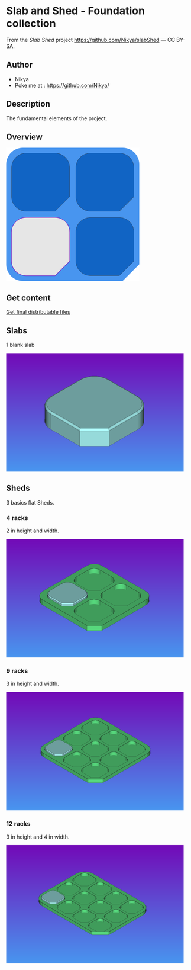# Slab and Shed - Foundation collection

From the <em>Slab Shed</em> project <a xmlns:dct="http://purl.org/dc/terms/" href="https://github.com/Nikya/slabShed" rel="dct:source">https://github.com/Nikya/slabShed</a> — CC BY-SA.

## Author

- Nikya
- Poke me at : https://github.com/Nikya/

## Description

The fundamental elements of the project.

## Overview

![Main overview](resources/overview1.png "the main overview of this Slab collection")

## Get content

[Get final distributable files](distributable)

## Slabs

1 blank slab

![Blank Slab](resources/slab_foundation_blank.png)

## Sheds

3 basics flat Sheds.

### 4 racks

2 in height and width.

![2x2 Shed](resources/shed_4_2x2_foundation_flat.png)

### 9 racks

3 in height and width.

![3x3 Shed](resources/shed_9_3x3_foundation_flat.png)

### 12 racks

3 in height and 4 in width.

![4x3 Shed](resources/shed_12_4x3_foundation_flat.png)